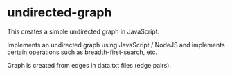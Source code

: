 # undirected-graph
This creates a simple undirected graph in JavaScript.

Implements an undirected graph using JavaScript / NodeJS and implements
certain operations such as breadth-first-search, etc.

Graph is created from edges in data.txt files (edge pairs).
